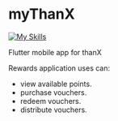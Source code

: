 # myThanX

[![My Skills](https://skillicons.dev/icons?i=flutter,dart)](https://skillicons.dev)

Flutter mobile app for thanX

Rewards application uses can:
- view available points.
- purchase vouchers.
- redeem vouchers.
- distribute vouchers.
